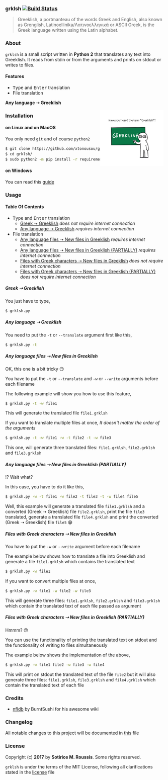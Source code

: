 ### grklsh [![Build Status](https://travis-ci.org/xtonousou/grklsh.svg?branch=master)](https://travis-ci.org/xtonousou/grklsh)

> Greeklish, a portmanteau of the words Greek and English, also known as Grenglish, Latinoellinika/Λατινοελληνικά or ASCII Greek, is the Greek language written using the Latin alphabet.

### About

`grklsh` is a small script written in **Python 2** that translates any text into Greeklish. It reads from stdin or from the arguments and prints on stdout or writes to files.

#### Features

* <kbd>Type</kbd> and <kbd>Enter</kbd> translation
* File translation

**Any language &#10141; Greeklish**

<a href="https://en.wikipedia.org/wiki/Greeklish">
    <img src="/imgs/board.png" alt="grklsh logo"
         title="Greeklish Banner" align="right"
         		width="40%"/>
</a>

### Installation

#### on Linux and on MacOS

You only need `git` and of course `python2`

```bash
$ git clone https://github.com/xtonousou/grklsh.git
$ cd grklsh/
$ sudo python2 -m pip install -r requirements.txt
```

#### on Windows

You can read this [guide]

### Usage

#### Table Of Contents

* <kbd>Type</kbd> and <kbd>Enter</kbd> translation
  * [Greek &#10141; Greeklish] *does not require internet connection*
  * [Any language &#10141; Greeklish] *requires internet connection*
* File translation
  * [Any language files &#10141; New files in Greeklish] *requires internet connection*
  * [Any language files &#10141; New files in Greeklish (PARTIALLY)] *requires internet connection*
  * [Files with Greek characters &#10141; New files in Greeklish] *does not require internet connection*
  * [Files with Greek characters &#10141; New files in Greeklish (PARTIALLY)] *does not require internet connection*

##### Greek &#10141; Greeklish

You just have to type,

```bash
$ grklsh.py
```

##### Any language &#10141; Greeklish

You need to put the `-t` or `--translate` argument first like this,

```bash
$ grklsh.py -t
```

##### Any language files &#10141; New files in Greeklish

OK, this one is a bit tricky :smirk:

You have to put the `-t` or `--translate` and `-w` or `--write` arguments before each filename

The following example will show you how to use this feature,

```bash
$ grklsh.py -t -w file1
```

This will generate the translated file `file1.grklsh`


If you want to translate multiple files at once,
*It doesn't matter the order of the arguments*

```bash
$ grklsh.py -t -w file1 -w -t file2 -t -w file3
```

This one, will generate three translated files: `file1.grklsh`, `file2.grklsh` and `file3.grklsh`

##### Any language files &#10141; New files in Greeklish (PARTIALLY)

:interrobang: Wait what?

In this case, you have to do it like this,

```bash
$ grklsh.py -w -t file1 -w file2 -t file3 -t -w file4 file5
```

Well, this example will generate a translated file `file1.grklsh` and a converted (Greek &#10141; Greeklish) file `file2.grklsh`, print the file `file3` translated, generate a translated file `file4.grklsh` and print the converted (Greek &#10141; Greeklish) file `file5` :grin:

##### Files with Greek characters &#10141; New files in Greeklish

You have to put the `-w` or `--write` argument before each filename

The example below shows how to translate a file into Greeklish and generate a file `file1.grklsh` which contains the translated text

```bash
$ grklsh.py -w file1
```

If you want to convert multiple files at once,

```bash
$ grklsh.py -w file1 -w file2 -w file3
```

This will generate three files: `file1.grklsh`, `file2.grklsh` and `file3.grklsh` which contain the translated text of each file passed as argument

##### Files with Greek characters &#10141; New files in Greeklish (PARTIALLY)

Hmmm? :confused:

You can use the functionality of printing the translated text on stdout and the functionality of writing to files simultaneously

The example below shows the implementation of the above,

```bash
$ grklsh.py -w file1 file2 -w file3 -w file4
```

This will print on stdout the translated text of the file `file2` but it will also generate three files: `file1.grklsh`, `file3.grklsh` and `file4.grklsh` which contain the translated text of each file

### Credits

* [nfldb] by BurntSushi for his awesome wiki

### Changelog

All notable changes to this project will be documented in [this] file

### License

Copyright (c) **2017** by **Sotirios M. Roussis**. Some rights reserved.

`grklsh` is under the terms of the MIT License, following all clarifications stated in the [license] file

<!--- Links -->

[here]: https://www.python.org/downloads/windows/
[nfldb]: https://github.com/BurntSushi/nfldb

<!--- Anchors -->

[Greek &#10141; Greeklish]: #greek--greeklish
[Any language &#10141; Greeklish]: #any-language--greeklish
[Any language files &#10141; New files in Greeklish]: #any-language-files--new-files-in-greeklish
[Any language files &#10141; New files in Greeklish (PARTIALLY)]: #any-language-files--new-files-in-greeklish-partially
[Files with Greek characters &#10141; New files in Greeklish]: #files-with-greek-characters--new-files-in-greeklish
[Files with Greek characters &#10141; New files in Greeklish (PARTIALLY)]: #files-with-greek-characters--new-files-in-greeklish-partially

<!--- Images -->

[banner]: /imgs/flag.jpg
[board]: /imgs/board.png

<!--- MDs -->

[guide]: WINDOWS_INSTALLATION.md
[this]: CHANGELOG.md
[license]: LICENSE.md
